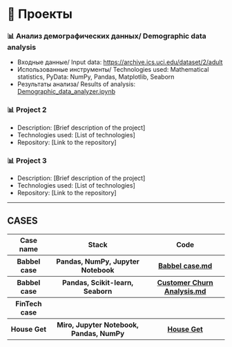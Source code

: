
# 📂 Проекты


### 📊 Анализ демографических данных/ Demographic data analysis
* Входные данные/ Input data: https://archive.ics.uci.edu/dataset/2/adult
* Использованные инструменты/ Technologies used: Mathematical statistics, PyData: NumPy, Pandas, Matplotlib, Seaborn
* Результаты анализа/ Results of analysis: [Demographic_data_analyzer.ipynb](https://github.com/debaggi/DTCW-BZ-DA-ML-DS/blob/5eab2b0d6766aa907b359f5570a13be4a1389b50/Demographic_data_analyzer.ipynb)

### 📊 Project 2
* Description: [Brief description of the project]  
* Technologies used: [List of technologies]  
* Repository: [Link to the repository]

### 📊 Project 3
* Description: [Brief description of the project]  
* Technologies used: [List of technologies]  
* Repository: [Link to the repository]


---
## CASES

<!DOCTYPE html>
<html>
<body>

<table style="width:100%">
  <tr>
    <th>Case name</th>
    <th>Stack</th>
    <th>Code</th>
  </tr>
  <tr>
    <th>Babbel case</th>
    <th>Pandas, NumPy, Jupyter Notebook</th>
    <th><a href='https://github.com/debaggi/DTCW-BZ-DA-ML-DS/blob/main/Babbel%20case.md'>Babbel case.md</a></th>
  </tr>
<tr>
  <th>Babbel case</th>
  <th>Pandas, Scikit-learn, Seaborn</th>
  <th><a href='https://github.com/debaggi/DTCW-BZ-DA-ML-DS/blob/c0392fd6ad8d5b92f30970f318c58eb1dab86bc5/Customer%20Churn%20Analysis%20.md'>Customer Churn Analysis.md</a>
<tr>
  <th>FinTech case</th>
  <th></th>
  <th></th>
</tr>
<tr>
  <th>House Get</th>
  <th>Miro, Jupyter Notebook, Pandas, NumPy</th>
  <th><a href="https://github.com/debaggi/DTCW-BZ-DA-ML-DS/tree/main/HouseGet">House Get</th>
</tr>
    
  </th>
</tr>
</table>
</body>
</html>
